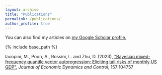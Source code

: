 ```yaml
---
layout: archive
title: "Publications"
permalink: /publications/
author_profile: true
---
```


You can also find my articles on <u><a href="{{author.googlescholar}}">my Google Scholar profile</a>.</u>

{% include base_path %}

Iacopini, M., Poon, A., Rossini, L. and Zhu, D. (2023), ["Bayesian mixed-frequency quantile vector autoregression: Eliciting tail risks of monthly US GDP"](<a href="https://www.sciencedirect.com/science/article/pii/S016518892300163X?via%3Dihub" target="_blank" /a>), _Journal of Economic Dynamics and Control_, 157:104757

